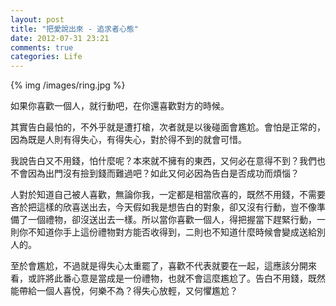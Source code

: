 ```yaml
---
layout: post
title: "把愛說出來 - 追求者心態"
date: 2012-07-31 23:21
comments: true
categories: Life
---
```


{% img /images/ring.jpg %}

如果你喜歡一個人，就行動吧，在你還喜歡對方的時候。

其實告白最怕的，不外乎就是遭打槍，次者就是以後碰面會尷尬。會怕是正常的，因為既是人則有得失心，有得失心，對於得不到的就會可惜。

我說告白又不用錢，怕什麼呢？本來就不擁有的東西，又何必在意得不到？我們也不會因為出門沒有撿到錢而難過吧？如此又何必因為告白是否成功而煩惱？

人對於知道自己被人喜歡，無論你我，一定都是相當欣喜的，既然不用錢，不需要吝於把這樣的欣喜送出去，今天假如我是想告白的對象，卻又沒有行動，豈不像準備了一個禮物，卻沒送出去一樣。所以當你喜歡一個人，得把握當下趕緊行動，一則你不知道你手上這份禮物對方能否收得到，二則也不知道什麼時候會變成送給別人的。

至於會尷尬，不過就是得失心太重罷了，喜歡不代表就要在一起，這應該分開來看，或許將此番心意是當成是一份禮物，也就不會這麼尷尬了。告白不用錢，既然能帶給一個人喜悅，何樂不為？得失心放輕，又何懼尷尬？